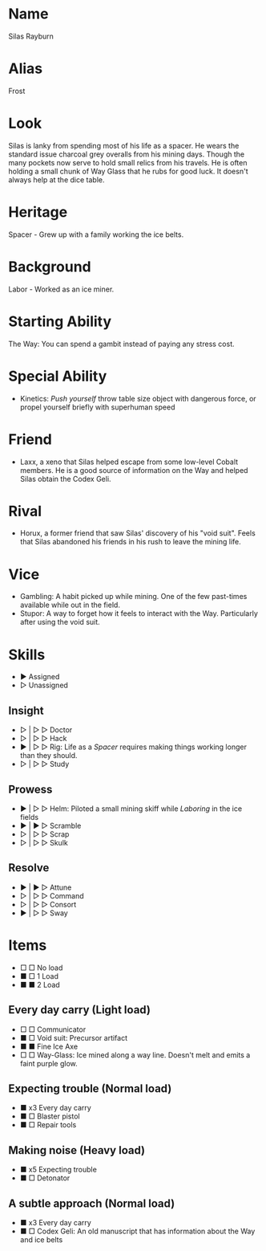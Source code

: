 # Name
Silas Rayburn

# Alias
Frost

# Look
Silas is lanky from spending most of his life as a spacer. He wears the standard
issue charcoal grey overalls from his mining days. Though the many pockets now
serve to hold small relics from his travels. He is often holding a small chunk
of Way Glass that he rubs for good luck. It doesn't always help at the dice
table.

# Heritage

Spacer - Grew up with a family working the ice belts.

# Background

Labor - Worked as an ice miner.

# Starting Ability

The Way: You can spend a gambit instead of paying any stress cost.

# Special Ability

- Kinetics: _Push yourself_ throw table size object with dangerous force, or propel yourself briefly with superhuman speed

# Friend

- Laxx, a xeno that Silas helped escape from some low-level Cobalt members. He is a good source of
information on the Way and helped Silas obtain the Codex Geli.

# Rival

- Horux, a former friend that saw Silas' discovery of his "void suit". Feels that
Silas abandoned his friends in his rush to leave the mining life.

# Vice

- Gambling: A habit picked up while mining. One of the few past-times available while out in the field.
- Stupor: A way to forget how it feels to interact with the Way. Particularly after using the void suit.

# Skills
- ▶ Assigned
- ▷ Unassigned

## Insight

- ▷ | ▷ ▷ Doctor
- ▷ | ▷ ▷ Hack
- ▶ | ▷ ▷ Rig: Life as a *Spacer* requires making things working longer than they should.
- ▷ | ▷ ▷ Study

## Prowess

- ▶ | ▷ ▷ Helm: Piloted a small mining skiff while *Laboring* in the ice fields
- ▶ | ▶ ▷ Scramble
- ▷ | ▷ ▷ Scrap
- ▷ | ▷ ▷ Skulk

## Resolve
- ▶ | ▶ ▷ Attune
- ▷ | ▷ ▷ Command
- ▷ | ▷ ▷ Consort
- ▶ | ▷ ▷ Sway

# Items
- □ □ No load
- ■ □ 1 Load
- ■ ■ 2 Load

## Every day carry (Light load)

- □ □ Communicator
- ■ □ Void suit: Precursor artifact
- ■ ■ Fine Ice Axe
- □ □ Way-Glass: Ice mined along a way line. Doesn't melt and emits a faint purple glow.

## Expecting trouble (Normal load)

- ■ x3 Every day carry
- ■ □ Blaster pistol
- ■ □ Repair tools

## Making noise (Heavy load)

- ■ x5 Expecting trouble
- ■ □ Detonator

## A subtle approach (Normal load)

- ■ x3 Every day carry
- ■ □ Codex Geli: An old manuscript that has information about the Way and ice belts
